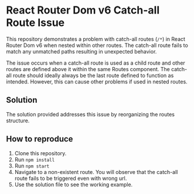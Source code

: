 # React Router Dom v6 Catch-all Route Issue

This repository demonstrates a problem with catch-all routes (`/*`) in React Router Dom v6 when nested within other routes.  The catch-all route fails to match any unmatched paths resulting in unexpected behavior.

The issue occurs when a catch-all route is used as a child route and other routes are defined above it within the same Routes component.  The catch-all route should ideally always be the last route defined to function as intended. However, this can cause other problems if used in nested routes.

## Solution

The solution provided addresses this issue by reorganizing the routes structure.

## How to reproduce

1. Clone this repository.
2. Run `npm install`
3. Run `npm start`
4. Navigate to a non-existent route. You will observe that the catch-all route fails to be triggered even with wrong url.
5. Use the solution file to see the working example.